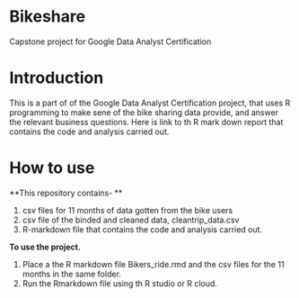 # Bikeshare
Capstone project for Google Data Analyst Certification 

# Introduction
This is a part of of the Google Data Analyst Certification project, that uses R programming to make sene of the bike sharing data provide, and answer the relevant business questions. Here is  link to th R mark down report that contains the code and analysis carried out. 

# How to use

**This repository contains- **
1. csv files for 11 months of data gotten from the bike users 
2. csv file of the binded and cleaned data, cleantrip_data.csv
3. R-markdown file that contains the code and analysis carried out. 

**To use the project.**
1. Place a the R markdown file Bikers_ride.rmd and the csv files for the 11 months in the same folder.
2. Run the Rmarkdown file using th R studio or R cloud.  


